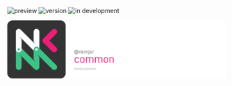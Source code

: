 ![preview](https://img.shields.io/badge/-alpha-3ec188.svg)
![version](https://img.shields.io/badge/dynamic/json?color=ed1e79&label=version&query=version&url=https://github.com/Nebukam/nkmjs/raw/main/packages/nkmjs-common/package.json)
![in development](https://img.shields.io/badge/license-MIT-black.svg)

![NKMjs][logo]










[logo]: https://github.com/Nebukam/nkmjs/raw/main/packages/nkmjs-common/bin/logo.png "nkmjs-logo"